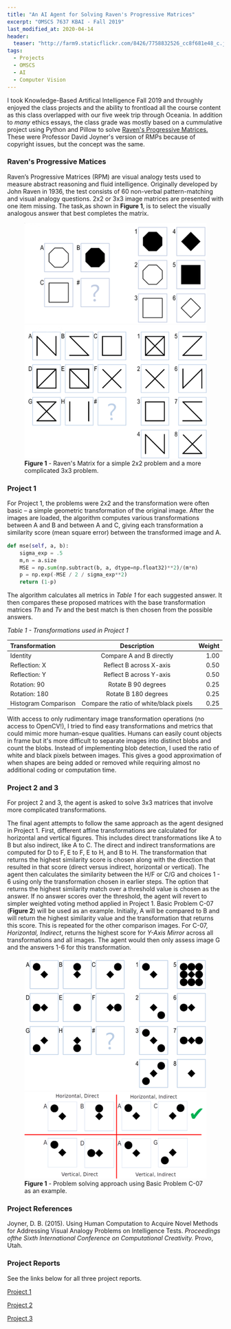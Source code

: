 ```yaml
---
title: "An AI Agent for Solving Raven's Progressive Matrices"
excerpt: "OMSCS 7637 KBAI - Fall 2019"
last_modified_at: 2020-04-14
header:
  teaser: "http://farm9.staticflickr.com/8426/7758832526_cc8f681e48_c.jpg"
tags: 
  - Projects
  - OMSCS
  - AI
  - Computer Vision
---
```


I took Knowledge-Based Artifical Intelligence Fall 2019 and throughly enjoyed the class projects and the ability to frontload all the course content as this class overlapped with our five week trip through Oceania.
In addition to *many* ethics essays, the class grade was mostly based on a cummulative project using Python and Pillow to solve <a href="https://en.wikipedia.org/wiki/Raven%27s_Progressive_Matrices" target="_blank">Raven's Progressive Matrices.</a> These were Professor David Joyner's version of RMPs because of copyright issues, but the concept was the same.


### Raven's Progressive Matices
Raven’s Progressive Matrices (RPM) are visual analogy tests used to measure abstract reasoning and fluid intelligence. Originally developed by John Raven in 1936, the test consists of 60 non-verbal pattern-matching and visual analogy questions. 2x2 or 3x3 image matrices are presented with one item missing. The task,as shown in **Figure 1**, is to select the visually analogous answer that best completes the matrix.

<figure class="half">
    <a href="/assets/images/kbai/basicB09.png"><img src="/assets/images/kbai/basicB09.png"></a>
    <a href="/assets/images/kbai/basicE08.png"><img src="/assets/images/kbai/basicE08.png"></a>
    <figcaption><b>Figure 1</b> - Raven's Matrix for a simple 2x2 problem and a more complicated 3x3 problem.</figcaption>
</figure>


### Project 1
For Project 1, the problems were 2x2 and the transformation were often basic – a simple geometric transformation of the original image. After the images are loaded, the algorithm computes various transformations between A and B and between A and C, giving each transformation a similarity score (mean square error) between the transformed image and A.

```python
def mse(self, a, b):
    sigma_exp = .5
    m,n = a.size
    MSE = np.sum(np.subtract(b, a, dtype=np.float32)**2)/(m*n)
    p = np.exp(-MSE / 2 / sigma_exp**2)
    return (1-p)
```
The algorithm calculates all metrics in *Table 1* for each suggested answer. It then compares these proposed matrices with the base transformation matrices *Th* and *Tv* and the best match is then chosen from the possible answers.

*Table 1 - Transformations used in Project 1*

| **Transformation**    | **Description**                           | **Weight**|
|:-------------         |:-------------:                            | -----:    |
| Identity              | Compare A and B directly                  |1.00       |
| Reflection: X         | Reflect B across X-axis                   |0.50       |
| Reflection: Y         | Reflect B across Y-axis                   |0.50       |
| Rotation: 90          | Rotate B 90 degrees                       |0.25       |
| Rotation: 180         | Rotate B 180 degrees                      |0.25       |
| Histogram Comparison  | Compare the ratio of white/black pixels   |0.25       |


With access to only rudimentary image transformation operations (no access to OpenCV!), I tried to find easy transformations and metrics that could mimic more human-esque qualities. Humans can easily count objects in frame but it's more difficult to separate images into distinct blobs and count the blobs. Instead of implementing blob detection, I used the ratio of white and black pixels between images. This gives a good approximation of when shapes are being added or removed while requiring almost no additional coding or computation time.

### Project 2 and 3

For project 2 and 3, the agent is asked to solve 3x3 matrices that involve more complicated transformations.

The final agent attempts to follow the same approach as the agent designed in Project 1. First, different affine transformations are calculated for horizontal and vertical figures. This includes direct transformations like A to B but also indirect, like A to C. The direct and indirect transformations are computed for D to F, E to F, E to H, and B to H. The transformation that returns the highest similarity score is chosen along with the direction that resulted in that score (direct versus indirect, horizontal or vertical).
The agent then calculates the similarity between the H/F or C/G and choices 1 - 6 using only the transformation chosen in earlier steps. The option that returns the highest similarity match over a threshold value is chosen as the answer. If no answer scores over the threshold, the agent will revert to simpler weighted voting method applied in Project 1.
Basic Problem C-07 (**Figure 2**) will be used as an example. Initially, A will be compared to B and will return the highest similarity value and the transformation that returns this score. This is repeated for the other comparison images. For C-07, *Horizontal, Indirect*, returns the highest score for *Y-Axis Mirror* across all transformations and all images. The agent would then only assess image G and the answers 1-6 for this transformation.

<figure class="half">
    <a href="/assets/images/kbai/basicC07.png"><img src="/assets/images/kbai/basicC07.png"></a>
    <a href="/assets/images/kbai/problem_approach.png"><img src="/assets/images/kbai/problem_approach.png"></a>
    <figcaption><b>Figure 1</b> - Problem solving approach using Basic Problem C-07 as an example.</figcaption>
</figure>

### Project References
Joyner, D. B. (2015). Using Human Computation to Acquire Novel Methods for Addressing Visual Analogy Problems on Intelligence Tests. *Proceedings ofthe Sixth International Conference on Computational Creativity.* Provo, Utah.


### Project Reports
See the links below for all three project reports.

<a href="/downloads/kbai/Project1_Micatka.pdf" target="_blank">Project 1</a>

<a href="/downloads/kbai/Project2_Micatka.pdf" target="_blank">Project 2</a>

<a href="/downloads/kbai/Project3_Micatka.pdf" target="_blank">Project 3</a>
